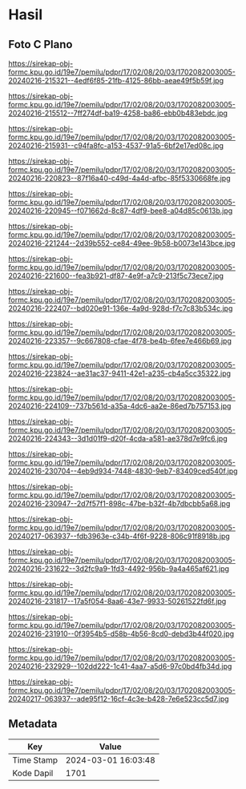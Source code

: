 # Hasil

## Foto C Plano

https://sirekap-obj-formc.kpu.go.id/19e7/pemilu/pdpr/17/02/08/20/03/1702082003005-20240216-215321--4edf6f85-21fb-4125-86bb-aeae49f5b59f.jpg

https://sirekap-obj-formc.kpu.go.id/19e7/pemilu/pdpr/17/02/08/20/03/1702082003005-20240216-215512--7ff274df-ba19-4258-ba86-ebb0b483ebdc.jpg

https://sirekap-obj-formc.kpu.go.id/19e7/pemilu/pdpr/17/02/08/20/03/1702082003005-20240216-215931--c94fa8fc-a153-4537-91a5-6bf2e17ed08c.jpg

https://sirekap-obj-formc.kpu.go.id/19e7/pemilu/pdpr/17/02/08/20/03/1702082003005-20240216-220823--87f16a40-c49d-4a4d-afbc-85f5330668fe.jpg

https://sirekap-obj-formc.kpu.go.id/19e7/pemilu/pdpr/17/02/08/20/03/1702082003005-20240216-220945--f071662d-8c87-4df9-bee8-a04d85c0613b.jpg

https://sirekap-obj-formc.kpu.go.id/19e7/pemilu/pdpr/17/02/08/20/03/1702082003005-20240216-221244--2d39b552-ce84-49ee-9b58-b0073e143bce.jpg

https://sirekap-obj-formc.kpu.go.id/19e7/pemilu/pdpr/17/02/08/20/03/1702082003005-20240216-221600--fea3b921-df87-4e9f-a7c9-213f5c73ece7.jpg

https://sirekap-obj-formc.kpu.go.id/19e7/pemilu/pdpr/17/02/08/20/03/1702082003005-20240216-222407--bd020e91-136e-4a9d-928d-f7c7c83b534c.jpg

https://sirekap-obj-formc.kpu.go.id/19e7/pemilu/pdpr/17/02/08/20/03/1702082003005-20240216-223357--9c667808-cfae-4f78-be4b-6fee7e466b69.jpg

https://sirekap-obj-formc.kpu.go.id/19e7/pemilu/pdpr/17/02/08/20/03/1702082003005-20240216-223824--ae31ac37-9411-42e1-a235-cb4a5cc35322.jpg

https://sirekap-obj-formc.kpu.go.id/19e7/pemilu/pdpr/17/02/08/20/03/1702082003005-20240216-224109--737b561d-a35a-4dc6-aa2e-86ed7b757153.jpg

https://sirekap-obj-formc.kpu.go.id/19e7/pemilu/pdpr/17/02/08/20/03/1702082003005-20240216-224343--3d1d01f9-d20f-4cda-a581-ae378d7e9fc6.jpg

https://sirekap-obj-formc.kpu.go.id/19e7/pemilu/pdpr/17/02/08/20/03/1702082003005-20240216-230704--4eb9d934-7448-4830-9eb7-83409ced540f.jpg

https://sirekap-obj-formc.kpu.go.id/19e7/pemilu/pdpr/17/02/08/20/03/1702082003005-20240216-230947--2d7f57f1-898c-47be-b32f-4b7dbcbb5a68.jpg

https://sirekap-obj-formc.kpu.go.id/19e7/pemilu/pdpr/17/02/08/20/03/1702082003005-20240217-063937--fdb3963e-c34b-4f6f-9228-806c91f8918b.jpg

https://sirekap-obj-formc.kpu.go.id/19e7/pemilu/pdpr/17/02/08/20/03/1702082003005-20240216-231622--3d2fc9a9-1fd3-4492-956b-9a4a465af621.jpg

https://sirekap-obj-formc.kpu.go.id/19e7/pemilu/pdpr/17/02/08/20/03/1702082003005-20240216-231817--17a5f054-8aa6-43e7-9933-50261522fd6f.jpg

https://sirekap-obj-formc.kpu.go.id/19e7/pemilu/pdpr/17/02/08/20/03/1702082003005-20240216-231910--0f3954b5-d58b-4b56-8cd0-debd3b44f020.jpg

https://sirekap-obj-formc.kpu.go.id/19e7/pemilu/pdpr/17/02/08/20/03/1702082003005-20240216-232929--102dd222-1c41-4aa7-a5d6-97c0bd4fb34d.jpg

https://sirekap-obj-formc.kpu.go.id/19e7/pemilu/pdpr/17/02/08/20/03/1702082003005-20240217-063937--ade95f12-16cf-4c3e-b428-7e6e523cc5d7.jpg


## Metadata

| Key        | Value               |
| ---------- | ------------------- |
| Time Stamp | 2024-03-01 16:03:48 |
| Kode Dapil | 1701                |



